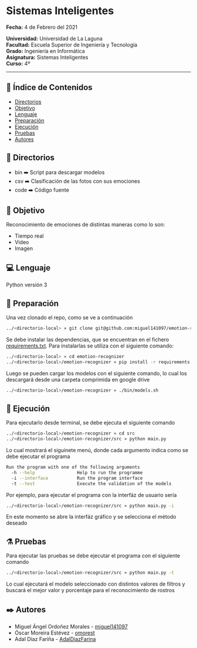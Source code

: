 # **Sistemas Inteligentes**  
  
**Fecha:** 4 de Febrero del 2021  

**Universidad:** Universidad de La Laguna  
**Facultad:** Escuela Superior de Ingeniería y Tecnología  
**Grado:** Ingeniería en Informática  
**Asignatura:** Sistemas Inteligentes  
**Curso:** 4º    

---

## 📄 **Índice de Contenidos** 

- [ Directorios ](#directories)
- [ Objetivo ](#objective)
- [ Lenguaje ](#language)
- [ Preparación ](#preparation)
- [ Ejecución ](#execution)
- [ Pruebas ](#test)
- [ Autores ](#authors)


<a name="directories"></a>
## 📁 **Directorios** 

* bin ➡️ Script para descargar modelos
* csv ➡️ Clasificación de las fotos con sus emociones 
* code ➡️ Código fuente 

<a name="objective"></a>
## 🎯 **Objetivo** 

Reconocimiento de emociones de distintas maneras como lo son:

* Tiempo real
* Video
* Imagen

<a name="language"></a>
## 💻 **Lenguaje** 

Python versión 3

<a name="preparation"></a>
## 🔌 **Preparación** 

Una vez clonado el repo, como se ve a continuación

```bash
../<directorio-local> » git clone git@github.com:miguel141097/emotion-recognizer.git
```

Se debe instalar las dependencias, que se encuentran en el fichero [requirements.txt](./requirements.txt). Para instalarlas se utiliza con el siguiente comando:

```bash
../<directorio-local> » cd emotion-recognizer
../<directorio-local>/emotion-recognizer » pip install -r requirements.txt
```

Luego se pueden cargar los modelos con el siguiente comando, lo cual los descargará desde una carpeta comprimida en google drive

```bash
../<directorio-local>/emotion-recognizer » ./bin/models.sh
```

<a name="execution"></a>
## 🚀 **Ejecución**  

Para ejecutarlo desde terminal, se debe ejecuta el siguiente comando

```bash
../<directorio-local>/emotion-recognizer » cd src
../<directorio-local>/emotion-recognizer/src » python main.py
```

Lo cual mostrará el siguinete menú, donde cada argumento indica como se debe ejecutar el programa

```bash
Run the program with one of the following arguments
  -h --help                Help to run the programme
  -i --interface           Run the program interface
  -t --test                Execute the validation of the models
```

Por ejemplo, para ejecutar el programa con la interfáz de usuario sería

```bash
../<directorio-local>/emotion-recognizer/src » python main.py -i
```

En este momento se abre la interfáz gráfico y se selecciona el método deseado

<a name="test"></a>
## ⚗️ **Pruebas** 

Para ejecutar las pruebas se debe ejecutar el programa con el siguiente comando

```bash
../<directorio-local>/emotion-recognizer/src » python main.py -t
```

Lo cual ejecutará el modelo seleccionado con distintos valores de filtros y buscará el mejor valor y porcentaje para el reconocimiento de rostros 

<a name="authors"></a>
## ✒️ **Autores** 

* Miguel Ángel Ordoñez Morales - [miguel141097](https://github.com/miguel141097) 
* Óscar Moreira Estévez - [omorest](https://github.com/omorest)
* Adal Díaz Fariña - [AdalDiazFarina](https://github.com/AdalDiazFarina)